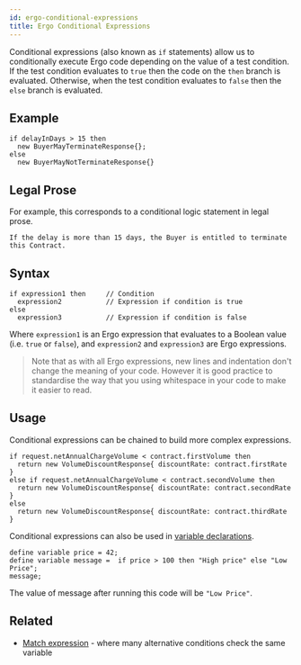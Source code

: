 ```yaml
---
id: ergo-conditional-expressions
title: Ergo Conditional Expressions
---
```


Conditional expressions (also known as `if` statements) allow us to
conditionally execute Ergo code depending on the value of a test
condition. If the test condition evaluates to `true` then the code on
the `then` branch is evaluated. Otherwise, when the test condition
evaluates to `false` then the `else` branch is evaluated.

Example
-------

``` {.sourceCode .js}
if delayInDays > 15 then
  new BuyerMayTerminateResponse{};
else 
  new BuyerMayNotTerminateResponse{}
```

Legal Prose
-----------

For example, this corresponds to a conditional logic statement in legal
prose.

    If the delay is more than 15 days, the Buyer is entitled to terminate this Contract.

Syntax
------

    if expression1 then     // Condition
      expression2           // Expression if condition is true
    else
      expression3           // Expression if condition is false

Where `expression1` is an Ergo expression that evaluates to a Boolean
value (i.e. `true` or `false`), and `expression2` and `expression3` are
Ergo expressions.

> Note that as with all Ergo expressions, new lines and indentation
> don't change the meaning of your code. However it is good practice to
> standardise the way that you using whitespace in your code to make it
> easier to read.

Usage
-----

Conditional expressions can be chained to build more complex
expressions.

``` {.sourceCode .js}
if request.netAnnualChargeVolume < contract.firstVolume then
  return new VolumeDiscountResponse{ discountRate: contract.firstRate }
else if request.netAnnualChargeVolume < contract.secondVolume then 
  return new VolumeDiscountResponse{ discountRate: contract.secondRate }
else 
  return new VolumeDiscountResponse{ discountRate: contract.thirdRate }
```

Conditional expressions can also be used in [variable declarations](ergo-variable-declarations.md).

``` {.sourceCode .js}
define variable price = 42;
define variable message =  if price > 100 then "High price" else "Low Price";
message;
```

The value of message after running this code will be `"Low Price"`.

Related
-------

-   [Match expression](ergo-match-expressions.md) - where many
    alternative conditions check the same variable
